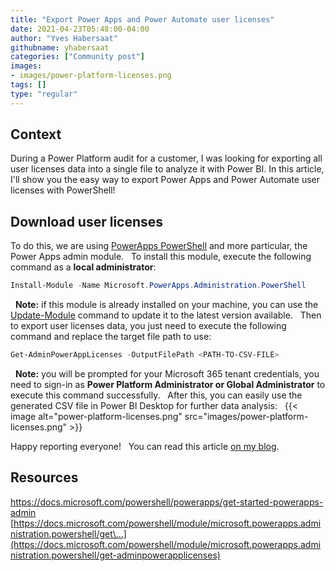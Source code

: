 ```yaml
---
title: "Export Power Apps and Power Automate user licenses"
date: 2021-04-23T05:48:00-04:00
author: "Yves Habersaat"
githubname: yhabersaat
categories: ["Community post"]
images:
- images/power-platform-licenses.png
tags: []
type: "regular"
---
```


## Context 

During a Power Platform audit for a customer, I was looking for
exporting all user licenses data into a single file to analyze it with
Power BI. In this article, I'll show you the easy way to export Power
Apps and Power Automate user licenses with PowerShell!
 
## Download user licenses 

To do this, we are using [PowerApps
PowerShell](https://docs.microsoft.com/powershell/powerapps/overview)
and more particular, the Power Apps admin module.
 
To install this module, execute the following command as a
**local administrator**:
 
```powershell
Install-Module -Name Microsoft.PowerApps.Administration.PowerShell
```
 
**Note:** if this module is already installed on your machine, you can
use the
[Update-Module](https://docs.microsoft.com/powershell/module/powershellget/update-module)
command to update it to the latest version available.
 
Then to export user licenses data, you just need to execute the
following command and replace the target file path to use:
 
```powershell
Get-AdminPowerAppLicenses -OutputFilePath <PATH-TO-CSV-FILE>
```
 
**Note:** you will be prompted for your Microsoft 365 tenant
credentials, you need to sign-in as **Power Platform Administrator or
Global Administrator** to execute this command successfully.
 
After this, you can easily use the generated CSV file in Power BI
Desktop for further data analysis:
 
{{< image alt="power-platform-licenses.png" src="images/power-platform-licenses.png" >}}


Happy reporting everyone!
 
You can read this article [on my blog](https://yhabersaat.ch/2021/04/18/get-power-apps-power-automate-user-licenses/).
 

## Resources 

<https://docs.microsoft.com/powershell/powerapps/get-started-powerapps-admin>
[https://docs.microsoft.com/powershell/module/microsoft.powerapps.administration.powershell/get\...](https://docs.microsoft.com/powershell/module/microsoft.powerapps.administration.powershell/get-adminpowerapplicenses)

